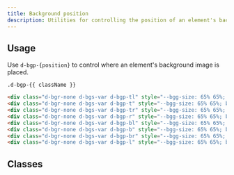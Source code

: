 ```yaml
---
title: Background position
description: Utilities for controlling the position of an element's background image.
---
```


## Usage

Use `d-bgp-{position}` to control where an element's background image is placed.

<code-well-header class="d-fl-col4 d-fw-wrap d-g12 d-p12 d-bgc-purple-100 d-bgo50" custom>
  <div class="d-d-flex d-fd-column d-ai-center d-stack4" v-for="{ className } in positions">
      <div
        class="d-fl-center d-w128 d-h128 d-bgc-purple-300 d-bar8 d-bc-purple-200 d-of-hidden d-bgr-none d-bgs-var" style="--bgg-size: 65% 65%; background-image: url('https://cdn.jpegmini.com/user/images/slider_puffin_before_mobile.jpg');"
        :class="`d-bgp-${className}`"
      >
      </div>
      <code>.d-bgp-{{ className }}</code>
  </div>
</code-well-header>

```html
<div class="d-bgr-none d-bgs-var d-bgp-tl" style="--bgg-size: 65% 65%; background-image: url(...);">...</div>
<div class="d-bgr-none d-bgs-var d-bgp-t" style="--bgg-size: 65% 65%; background-image: url(...);">...</div>
<div class="d-bgr-none d-bgs-var d-bgp-tr" style="--bgg-size: 65% 65%; background-image: url(...);">...</div>
<div class="d-bgr-none d-bgs-var d-bgp-r" style="--bgg-size: 65% 65%; background-image: url(...);">...</div>
<div class="d-bgr-none d-bgs-var d-bgp-bl" style="--bgg-size: 65% 65%; background-image: url(...);">...</div>
<div class="d-bgr-none d-bgs-var d-bgp-b" style="--bgg-size: 65% 65%; background-image: url(...);">...</div>
<div class="d-bgr-none d-bgs-var d-bgp-br" style="--bgg-size: 65% 65%; background-image: url(...);">...</div>
<div class="d-bgr-none d-bgs-var d-bgp-l" style="--bgg-size: 65% 65%; background-image: url(...);">...</div>
```

<script setup>
  import { positions } from '@data/backgrounds.json';
</script>

## Classes

<utility-class-table>
  <template #content>
    <tbody>
      <tr v-for="{ className, output } in positions">
          <th scope="row" class="d-code--sm d-fc-purple-400">.d-bgp-{{ className }}</th>
          <td class="d-code--sm">
            background-position: {{ output }} !important;
          </td>
      </tr>
    </tbody>
  </template>
</utility-class-table>
